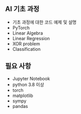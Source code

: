 ## AI 기초 과정
- 기초 과정에 대한 코드 예제 및 설명
- PyTorch
- Linear Algebra
- Linear Regression
- XOR problem
- Classification

## 필요 사항
- Jupyter Notebook
- python 3.8 이상
- torch
- matplotlib
- sympy
- pandas
